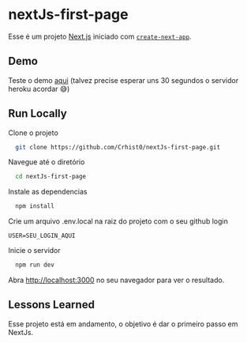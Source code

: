 # nextJs-first-page

Esse é um projeto [Next.js](https://nextjs.org/) iniciado com [`create-next-app`](https://github.com/vercel/next.js/tree/canary/packages/create-next-app).

## Demo

Teste o demo [aqui](https://next-js-first-page-m5bhwvazi-crhist0.vercel.app/) (talvez precise esperar uns 30 segundos o servidor heroku acordar 😅)

## Run Locally

Clone o projeto

```bash
  git clone https://github.com/Crhist0/nextJs-first-page.git
```

Navegue até o diretório

```bash
  cd nextJs-first-page
```

Instale as dependencias

```bash
  npm install
```

Crie um arquivo .env.local na raiz do projeto com o seu github login

```env
USER=SEU_LOGIN_AQUI
```

Inicie o servidor

```bash
  npm run dev
```

Abra [http://localhost:3000](http://localhost:3000) no seu navegador para ver o resultado.


## Lessons Learned

Esse projeto está em andamento, o objetivo é dar o primeiro passo em NextJs.

